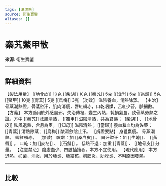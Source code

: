 ```yaml
---
tags: [清虛熱]
source: 衛生寶鑒
aliases: []
---
```


# 秦艽鱉甲散

**來源**: 衛生寶鑒  

---

## 詳細資料
【製法用量】 [[地骨皮]] 10克 [[柴胡]] 10克 [[秦艽]] 5克 [[知母]] 5克 [[當歸]] 5克 [[鱉甲]] 10克 [[青蒿]] 5克 [[烏梅]] 3克
【功效】
滋陰養血，清熱除蒸。
【主治】
骨蒸潮熱證，骨蒸盜汗，肌肉消瘦，唇紅頰赤，口乾咽燥，舌紅少苔，脈細數。
【方義】
本方適用於外感風邪，失治傳裡，變生內熱，耗損氣血，致骨蒸勞熱之證。方中 [[秦艽]] 祛風清熱， [[鱉甲]] 滋陰清熱，共為君藥； [[柴胡]] 、 [[地骨皮]] 祛風退熱，合用為臣。 [[知母]] 滋陰清熱； [[當歸]] 養血和血均為佐藥； [[青蒿]] 清熱除蒸； [[烏梅]] 酸澀歛陰止汗。
【辨證要點】
身體羸瘦。
骨蒸潮熱。
唇紅頰赤。
【加減】
咳嗽：加 [[桑白皮]] 。
自汗盜汗：加 [[生地]] 、 [[黃耆]] 。
口乾：加 [[麥冬]] 、 [[石斛]] 。
低熱不退：加重 [[青蒿]] 、 [[地骨皮]] 分量。
【注意禁忌】
陰虛血少、四肢抽搐者，本方不宜使用。
【現代應用】
本方退熱，抑菌，消炎。用於肺炎、肺結核、胸膜炎、肋膜炎、不明原因發熱。

---

## 比較

